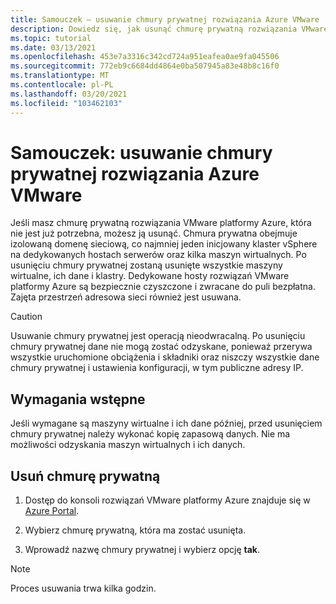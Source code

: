 ```yaml
---
title: Samouczek — usuwanie chmury prywatnej rozwiązania Azure VMware
description: Dowiedz się, jak usunąć chmurę prywatną rozwiązania VMware firmy Azure, która nie jest już potrzebna.
ms.topic: tutorial
ms.date: 03/13/2021
ms.openlocfilehash: 453e7a3316c342cd724a951eafea0ae9fa045506
ms.sourcegitcommit: 772eb9c6684dd4864e0ba507945a83e48b8c16f0
ms.translationtype: MT
ms.contentlocale: pl-PL
ms.lasthandoff: 03/20/2021
ms.locfileid: "103462103"
---
```

# <a name="tutorial-delete-an-azure-vmware-solution-private-cloud"></a>Samouczek: usuwanie chmury prywatnej rozwiązania Azure VMware

Jeśli masz chmurę prywatną rozwiązania VMware platformy Azure, która nie jest już potrzebna, możesz ją usunąć. Chmura prywatna obejmuje izolowaną domenę sieciową, co najmniej jeden inicjowany klaster vSphere na dedykowanych hostach serwerów oraz kilka maszyn wirtualnych. Po usunięciu chmury prywatnej zostaną usunięte wszystkie maszyny wirtualne, ich dane i klastry. Dedykowane hosty rozwiązań VMware platformy Azure są bezpiecznie czyszczone i zwracane do puli bezpłatna. Zajęta przestrzeń adresowa sieci również jest usuwana.  

> [!CAUTION]
> Usuwanie chmury prywatnej jest operacją nieodwracalną. Po usunięciu chmury prywatnej dane nie mogą zostać odzyskane, ponieważ przerywa wszystkie uruchomione obciążenia i składniki oraz niszczy wszystkie dane chmury prywatnej i ustawienia konfiguracji, w tym publiczne adresy IP.

## <a name="prerequisites"></a>Wymagania wstępne

Jeśli wymagane są maszyny wirtualne i ich dane później, przed usunięciem chmury prywatnej należy wykonać kopię zapasową danych.  Nie ma możliwości odzyskania maszyn wirtualnych i ich danych.


## <a name="delete-the-private-cloud"></a>Usuń chmurę prywatną

1. Dostęp do konsoli rozwiązań VMware platformy Azure znajduje się w [Azure Portal](https://portal.azure.com).

2. Wybierz chmurę prywatną, która ma zostać usunięta.
 
3. Wprowadź nazwę chmury prywatnej i wybierz opcję **tak**. 

>[!NOTE]
>Proces usuwania trwa kilka godzin.  
